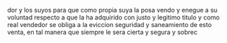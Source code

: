 dor y los suyos para que como propia suya la posa vendo y enegue a su voluntad respecto a que la ha adquirido con justo y legitimo titulo y como real vendedor se obliga a la eviccion seguridad y saneamiento de esto venta, en tal manera que siempre le sera cierta y segura y sobrec